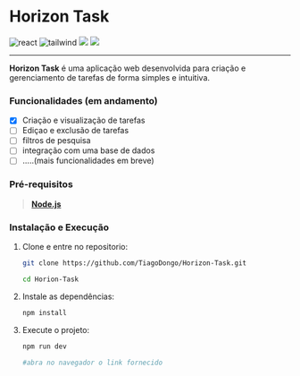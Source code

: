 # Horizon Task 

![react](https://img.shields.io/badge/React-20232A?style=for-the-badge&logo=react&logoColor=61DAFB)
![tailwind](https://img.shields.io/badge/Tailwind_CSS-38B2AC?style=for-the-badge&logo=tailwind-css&logoColor=white)
![](https://img.shields.io/badge/React_Router-CA4245?style=for-the-badge&logo=react-router&logoColor=white)
![](https://img.shields.io/badge/TypeScript-007ACC?style=for-the-badge&logo=typescript&logoColor=white)

---

**Horizon Task** é uma aplicação web desenvolvida para criação e gerenciamento de tarefas de forma simples e intuitiva.

### Funcionalidades (em andamento)
- [x] Criação e visualização de tarefas
- [ ] Ediçao e exclusão de tarefas
- [ ] filtros de pesquisa
- [ ] integração com uma base de dados 
- [ ] .....(mais funcionalidades em breve)

### Pré-requisitos
> [**Node.js**](https://nodejs.org/pt)

### Instalação e Execução

1. Clone e entre no repositorio:
    ```bash
    git clone https://github.com/TiagoDongo/Horizon-Task.git

    cd Horion-Task 
    ```
2. Instale as dependências:
    ```bash
    npm install
    ```
3. Execute o projeto:
    ```bash
    npm run dev

    #abra no navegador o link fornecido
    ```